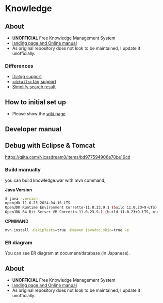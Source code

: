 # Knowledge

## About

- **UNOFFICIAL** Free Knowledge Management System
- [landing page and Online manual](https://information-knowledge.support-project.org/)
- As original repository does not look to be maintained, I update it unofficially.

### Differences

- [Dialog support](https://github.com/support-project/knowledge/pull/1104)
- [`<details>` tag support](https://github.com/support-project/knowledge/pull/1107)
- [Simplify search result ](https://github.com/support-project/knowledge/pull/1110)


## How to initial set up

- Please show the [wiki page](https://github.com/support-project/knowledge/wiki)

## Developer manual

## Debug with Eclipse & Tomcat

https://qiita.com/Nicasdream0/items/bd977594906e70be16cd

### Build manually

you can build knowledge.war with mvn command;

**Java Version**

```sh
$ java -version
openjdk 11.0.23 2024-04-16 LTS
OpenJDK Runtime Environment Corretto-11.0.23.9.1 (build 11.0.23+9-LTS)
OpenJDK 64-Bit Server VM Corretto-11.0.23.9.1 (build 11.0.23+9-LTS, mixed mode)
```

**CPMMAND**

```sh
mvn install -DskipTests=true -Dmaven.javadoc.skip=true -e
```

### ER diagram

You can see ER diagram at document/database (in Japanese).

## About

- **UNOFFICIAL** Free Knowledge Management System
- [landing page and Online manual](https://information-knowledge.support-project.org/)
- As original repository does not look to be maintained, I update it unofficially.
